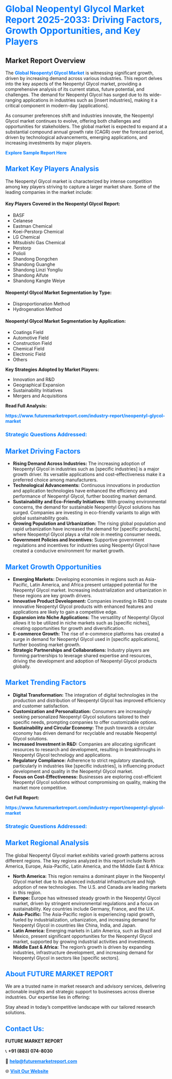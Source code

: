 <h1 style="color: #007BFF;">Global Neopentyl Glycol Market Report 2025-2033: Driving Factors, Growth Opportunities, and Key Players</h1>

<section id="overview">
<h2>Market Report Overview</h2>
<p>The <a href="https://www.futuremarketreport.com/industry-report/neopentyl-glycol-market" style="color: #007BFF; text-decoration: none;"><strong>Global Neopentyl Glycol Market</strong></a> is witnessing significant growth, driven by increasing demand across various industries. This report delves into the key aspects of the Neopentyl Glycol market, providing a comprehensive analysis of its current status, future potential, and challenges. The demand for Neopentyl Glycol has surged due to its wide-ranging applications in industries such as [insert industries], making it a critical component in modern-day [applications].</p>
<p>As consumer preferences shift and industries innovate, the Neopentyl Glycol market continues to evolve, offering both challenges and opportunities for stakeholders. The global market is expected to expand at a substantial compound annual growth rate (CAGR) over the forecast period, driven by technological advancements, emerging applications, and increasing investments by major players.</p>
</section>

<section id="overview">
<p><a href="https://www.futuremarketreport.com/request-sample/reportId=90343" style="color: #007BFF; text-decoration: none;"><strong>Explore Sample Report Here</strong></a></p>
</section>

<section id="key-players">
<h2 style="color: #007BFF;">Market Key Players Analysis</h2>
<p>The Neopentyl Glycol market is characterized by intense competition among key players striving to capture a larger market share. Some of the leading companies in the market include:</p>
<h4>Key Players Covered in the Neopentyl Glycol Report:</h4>
<ul><li>BASF</li><li>Celanese</li><li>Eastman Chemical</li><li>Koei-Perstorp Chemical</li><li>LG Chemical</li><li>Mitsubishi Gas Chemical</li><li>Perstorp</li><li>Polioli</li><li>Shandong Dongchen</li><li>Shandong Guanghe</li><li>Shandong Linzi Yongliu</li><li>Shandong Aifute</li><li>Shandong Kangte Weiye</li></ul>
<h4>Neopentyl Glycol Market Segmentation by Type:</h4>
<ul><li>Disproportionation Method</li><li>Hydrogenation Method</li></ul>

<h4>Neopentyl Glycol Market Segmentation by Application:</h4>
<ul><li>Coatings Field</li><li>Automotive Field</li><li>Construction Field</li><li>Chemical Field</li><li>Electronic Field</li><li>Others</li></ul>
<p><strong>Key Strategies Adopted by Market Players:</strong></p>
<ul>
<li>Innovation and R&D</li>
<li>Geographical Expansion</li>
<li>Sustainability Initiatives</li>
<li>Mergers and Acquisitions</li>
</ul>
</section>

<section>
<p><strong>Read Full Analysis: </strong></p><a href="https://www.futuremarketreport.com/industry-report/neopentyl-glycol-market" style="color: #007BFF; text-decoration: none;"><strong>https://www.futuremarketreport.com/industry-report/neopentyl-glycol-market</strong></a>
<h3 style="color: #007BFF;">Strategic Questions Addressed:</h3>
</section>

<section id="driving-factors">
<h2 style="color: #007BFF;">Market Driving Factors</h2>
<ul>
<li><strong>Rising Demand Across Industries:</strong> The increasing adoption of Neopentyl Glycol in industries such as [specific industries] is a major growth driver. Its versatile applications and cost-effectiveness make it a preferred choice among manufacturers.</li>
<li><strong>Technological Advancements:</strong> Continuous innovations in production and application technologies have enhanced the efficiency and performance of Neopentyl Glycol, further boosting market demand.</li>
<li><strong>Sustainability and Eco-Friendly Initiatives:</strong> With growing environmental concerns, the demand for sustainable Neopentyl Glycol solutions has surged. Companies are investing in eco-friendly variants to align with global sustainability goals.</li>
<li><strong>Growing Population and Urbanization:</strong> The rising global population and rapid urbanization have increased the demand for [specific products], where Neopentyl Glycol plays a vital role in meeting consumer needs.</li>
<li><strong>Government Policies and Incentives:</strong> Supportive government regulations and incentives for industries using Neopentyl Glycol have created a conducive environment for market growth.</li>
</ul>
</section>

<section id="growth-opportunities">
<h2 style="color: #007BFF;">Market Growth Opportunities</h2>
<ul>
<li><strong>Emerging Markets:</strong> Developing economies in regions such as Asia-Pacific, Latin America, and Africa present untapped potential for the Neopentyl Glycol market. Increasing industrialization and urbanization in these regions are key growth drivers.</li>
<li><strong>Innovative Product Development:</strong> Companies investing in R&D to create innovative Neopentyl Glycol products with enhanced features and applications are likely to gain a competitive edge.</li>
<li><strong>Expansion into Niche Applications:</strong> The versatility of Neopentyl Glycol allows it to be utilized in niche markets such as [specific niches], creating opportunities for growth and diversification.</li>
<li><strong>E-commerce Growth:</strong> The rise of e-commerce platforms has created a surge in demand for Neopentyl Glycol used in [specific applications], further boosting market growth.</li>
<li><strong>Strategic Partnerships and Collaborations:</strong> Industry players are forming partnerships to leverage shared expertise and resources, driving the development and adoption of Neopentyl Glycol products globally.</li>
</ul>
</section>

<section id="trending-factors">
<h2 style="color: #007BFF;">Market Trending Factors</h2>
<ul>
<li><strong>Digital Transformation:</strong> The integration of digital technologies in the production and distribution of Neopentyl Glycol has improved efficiency and customer satisfaction.</li>
<li><strong>Customization and Personalization:</strong> Consumers are increasingly seeking personalized Neopentyl Glycol solutions tailored to their specific needs, prompting companies to offer customizable options.</li>
<li><strong>Sustainability and Circular Economy:</strong> The push towards a circular economy has driven demand for recyclable and reusable Neopentyl Glycol solutions.</li>
<li><strong>Increased Investment in R&D:</strong> Companies are allocating significant resources to research and development, resulting in breakthroughs in Neopentyl Glycol technology and applications.</li>
<li><strong>Regulatory Compliance:</strong> Adherence to strict regulatory standards, particularly in industries like [specific industries], is influencing product development and quality in the Neopentyl Glycol market.</li>
<li><strong>Focus on Cost-Effectiveness:</strong> Businesses are exploring cost-efficient Neopentyl Glycol solutions without compromising on quality, making the market more competitive.</li>
</ul>
</section>

<section>
<p><strong>Get Full Report: </strong></p><a href="https://www.futuremarketreport.com/industry-report/neopentyl-glycol-market" style="color: #007BFF; text-decoration: none;"><strong>https://www.futuremarketreport.com/industry-report/neopentyl-glycol-market</strong></a>
<h3 style="color: #007BFF;">Strategic Questions Addressed:</h3>
</section>


<section id="regional-analysis">
<h2 style="color: #007BFF;">Market Regional Analysis</h2>
<p>The global Neopentyl Glycol market exhibits varied growth patterns across different regions. The key regions analyzed in this report include North America, Europe, Asia-Pacific, Latin America, and the Middle East & Africa:</p>
<ul>
<li><strong>North America:</strong> This region remains a dominant player in the Neopentyl Glycol market due to its advanced industrial infrastructure and high adoption of new technologies. The U.S. and Canada are leading markets in this region.</li>
<li><strong>Europe:</strong> Europe has witnessed steady growth in the Neopentyl Glycol market, driven by stringent environmental regulations and a focus on sustainability. Key countries include Germany, France, and the U.K.</li>
<li><strong>Asia-Pacific:</strong> The Asia-Pacific region is experiencing rapid growth, fueled by industrialization, urbanization, and increasing demand for Neopentyl Glycol in countries like China, India, and Japan.</li>
<li><strong>Latin America:</strong> Emerging markets in Latin America, such as Brazil and Mexico, present significant opportunities for the Neopentyl Glycol market, supported by growing industrial activities and investments.</li>
<li><strong>Middle East & Africa:</strong> The region’s growth is driven by expanding industries, infrastructure development, and increasing demand for Neopentyl Glycol in sectors like [specific sectors].</li>
</ul>
</section>

<footer>
<h2 style="color: #007BFF;">About FUTURE MARKET REPORT</h2>
<p>We are a trusted name in market research and advisory services, delivering actionable insights and strategic support to businesses across diverse industries. Our expertise lies in offering:</p>

<p>Stay ahead in today’s competitive landscape with our tailored research solutions.</p>

<h2 style="color: #007BFF;">Contact Us:</h2>
<p><strong>FUTURE MARKET REPORT</strong></p>
<p>📞 <strong>+91 (883) 074-8030</strong></p>
<p>📧 <strong><a href="mailto:help@futuremarketreport.com" style="color: #007BFF;">help@futuremarketreport.com</a></strong></p>
<p>🌐 <strong><a href="https://www.futuremarketreport.com/" style="color: #007BFF;">Visit Our Website</a></strong></p>
</footer>